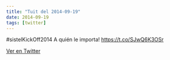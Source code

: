 ```yaml
---
title: "Tuit del 2014-09-19"
date: 2014-09-19
tags: [twitter]
---
```


#sistelKickOff2014 A quién le importa! https://t.co/SJwQ6K3OSr



[Ver en Twitter](https://twitter.com/i/web/status/512909417172717568)
